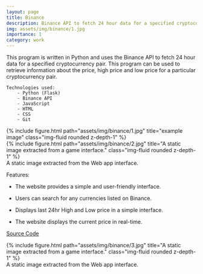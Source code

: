 ```yaml
---
layout: page
title: Binance
description: Binance API to fetch 24 hour data for a specified cryptocurrency pair. 
img: assets/img/binance/1.jpg
importance: 1
category: work
---
```



This program is written in Python and uses the Binance API to fetch 24 hour data for a specified cryptocurrency pair. This program can be used to retrieve information about the price, high price and low price for a particular cryptocurrency pair.

    Technologies used: 
        - Python (Flask)
        - Binance API
        - JavaScript
        - HTML
        - CSS
        - Git 

<div class="row">
    <div class="col-sm mt-3 mt-md-0">
        {% include figure.html path="assets/img/binance/1.jpg" title="example image" class="img-fluid rounded z-depth-1" %}
    </div>
    <div class="col-sm mt-3 mt-md-0">
        {% include figure.html path="assets/img/binance/2.jpg" title="A static image extracted from a game interface." class="img-fluid rounded z-depth-1" %}
    </div>
</div>
<div class="caption">
    A static image extracted from the Web app interface.
</div>

Features:

- The website provides a simple and user-friendly interface.

- Users can search for any currencies listed on Binance.

- Displays last 24hr High and Low price in a simple interface.

- The website displays the current price in real-time.


<a href="https://github.com/yash-s0/rps_web">Source Code</a>


<div class="row justify-content-sm-center">
    <div class="col-sm mt-3 mt-md-0">
        {% include figure.html path="assets/img/binance/3.jpg" title="A static image extracted from a game interface." class="img-fluid rounded z-depth-1" %}
    </div>
</div>
<div class="caption">
    A static image extracted from the Web app interface.
</div>